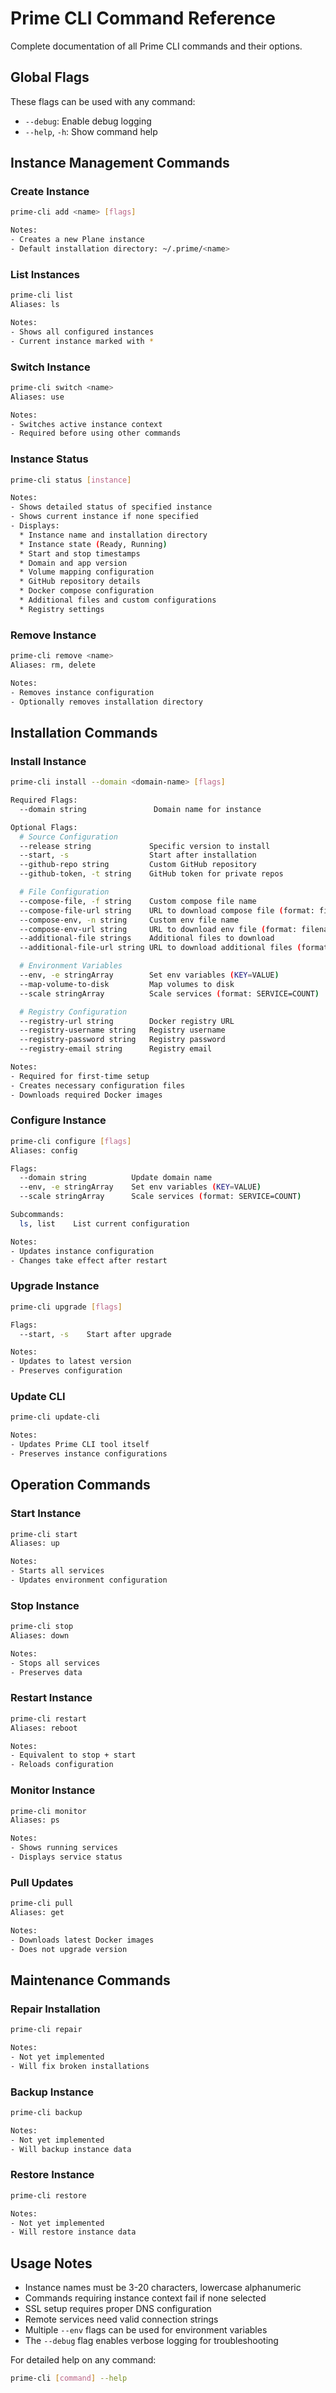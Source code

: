 # Prime CLI Command Reference

Complete documentation of all Prime CLI commands and their options.

## Global Flags

These flags can be used with any command:

- `--debug`: Enable debug logging
- `--help`, `-h`: Show command help

## Instance Management Commands

### Create Instance
```bash
prime-cli add <name> [flags]

Notes:
- Creates a new Plane instance
- Default installation directory: ~/.prime/<name>
```

### List Instances
```bash
prime-cli list
Aliases: ls

Notes:
- Shows all configured instances
- Current instance marked with *
```

### Switch Instance
```bash
prime-cli switch <name>
Aliases: use

Notes:
- Switches active instance context
- Required before using other commands
```

### Instance Status
```bash
prime-cli status [instance]

Notes:
- Shows detailed status of specified instance
- Shows current instance if none specified
- Displays:
  * Instance name and installation directory
  * Instance state (Ready, Running)
  * Start and stop timestamps
  * Domain and app version
  * Volume mapping configuration
  * GitHub repository details
  * Docker compose configuration
  * Additional files and custom configurations
  * Registry settings
```

### Remove Instance
```bash
prime-cli remove <name>
Aliases: rm, delete

Notes:
- Removes instance configuration
- Optionally removes installation directory
```

## Installation Commands

### Install Instance
```bash
prime-cli install --domain <domain-name> [flags]

Required Flags:
  --domain string               Domain name for instance

Optional Flags:
  # Source Configuration
  --release string             Specific version to install
  --start, -s                  Start after installation
  --github-repo string         Custom GitHub repository
  --github-token, -t string    GitHub token for private repos

  # File Configuration
  --compose-file, -f string    Custom compose file name
  --compose-file-url string    URL to download compose file (format: filename=url)
  --compose-env, -n string     Custom env file name
  --compose-env-url string     URL to download env file (format: filename=url)
  --additional-file strings    Additional files to download
  --additional-file-url string URL to download additional files (format: filename=url)

  # Environment Variables
  --env, -e stringArray        Set env variables (KEY=VALUE)
  --map-volume-to-disk         Map volumes to disk
  --scale stringArray          Scale services (format: SERVICE=COUNT)

  # Registry Configuration
  --registry-url string        Docker registry URL
  --registry-username string   Registry username
  --registry-password string   Registry password
  --registry-email string      Registry email

Notes:
- Required for first-time setup
- Creates necessary configuration files
- Downloads required Docker images
```

### Configure Instance
```bash
prime-cli configure [flags]
Aliases: config

Flags:
  --domain string          Update domain name
  --env, -e stringArray    Set env variables (KEY=VALUE)
  --scale stringArray      Scale services (format: SERVICE=COUNT)

Subcommands:
  ls, list    List current configuration

Notes:
- Updates instance configuration
- Changes take effect after restart
```

### Upgrade Instance
```bash
prime-cli upgrade [flags]

Flags:
  --start, -s    Start after upgrade

Notes:
- Updates to latest version
- Preserves configuration
```

### Update CLI
```bash
prime-cli update-cli

Notes:
- Updates Prime CLI tool itself
- Preserves instance configurations
```

## Operation Commands

### Start Instance
```bash
prime-cli start
Aliases: up

Notes:
- Starts all services
- Updates environment configuration
```

### Stop Instance
```bash
prime-cli stop
Aliases: down

Notes:
- Stops all services
- Preserves data
```

### Restart Instance
```bash
prime-cli restart
Aliases: reboot

Notes:
- Equivalent to stop + start
- Reloads configuration
```

### Monitor Instance
```bash
prime-cli monitor
Aliases: ps

Notes:
- Shows running services
- Displays service status
```

### Pull Updates
```bash
prime-cli pull
Aliases: get

Notes:
- Downloads latest Docker images
- Does not upgrade version
```

## Maintenance Commands

### Repair Installation
```bash
prime-cli repair

Notes:
- Not yet implemented
- Will fix broken installations
```

### Backup Instance
```bash
prime-cli backup

Notes:
- Not yet implemented
- Will backup instance data
```

### Restore Instance
```bash
prime-cli restore

Notes:
- Not yet implemented
- Will restore instance data
```

## Usage Notes

- Instance names must be 3-20 characters, lowercase alphanumeric
- Commands requiring instance context fail if none selected
- SSL setup requires proper DNS configuration
- Remote services need valid connection strings
- Multiple `--env` flags can be used for environment variables
- The `--debug` flag enables verbose logging for troubleshooting

For detailed help on any command:
```bash
prime-cli [command] --help
